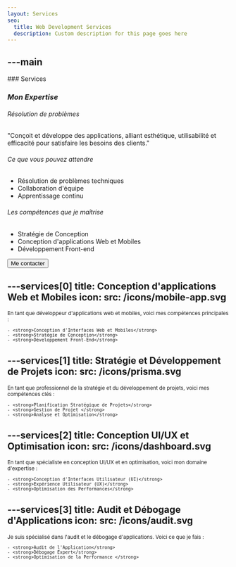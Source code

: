```yaml
---
layout: Services
seo:
  title: Web Development Services
  description: Custom description for this page goes here
---
```




---main
---

<PageTitle>
  ### Services

  ### _Mon Expertise_
</PageTitle>

###### Résolution de problèmes

"Conçoit et développe des applications, alliant esthétique, utilisabilité et efficacité pour satisfaire les besoins des clients."

###### Ce que vous pouvez attendre

- Résolution de problèmes techniques
- Collaboration d'équipe
- Apprentissage continu

###### Les compétences que je maîtrise

- Stratégie de Conception
- Conception d'applications Web et Mobiles
- Développement Front-end

<Sep size="12" />

<Button href="/contact" variant="white" size="sm">
  Me contacter
</Button>



---services[0]
title: Conception d'applications Web et Mobiles
icon:
  src: /icons/mobile-app.svg
---

<small>
  En tant que développeur d'applications web et mobiles, voici mes compétences principales : 

    - <strong>Conception d'Interfaces Web et Mobiles</strong>
    - <strong>Stratégie de Conception</strong>
    - <strong>Développement Front-End</strong>

</small>



---services[1]
title: Stratégie et Développement de Projets
icon:
  src: /icons/prisma.svg
---

<small>
  En tant que professionnel de la stratégie et du développement de projets, voici mes compétences clés :

    - <strong>Planification Stratégique de Projets</strong>
    - <strong>Gestion de Projet </strong>
    - <strong>Analyse et Optimisation</strong>

</small>



---services[2]
title: Conception UI/UX et Optimisation
icon:
  src: /icons/dashboard.svg
---

<small>
  En tant que spécialiste en conception UI/UX et en optimisation, voici mon domaine d'expertise :

    - <strong>Conception d'Interfaces Utilisateur (UI)</strong>
    - <strong>Expérience Utilisateur (UX)</strong>
    - <strong>Optimisation des Performances</strong>
</small>



---services[3]
title: Audit et Débogage d'Applications
icon:
  src: /icons/audit.svg
---

<small>
  Je suis spécialisé dans l'audit et le débogage d'applications. Voici ce que je fais :

    - <strong>Audit de l'Application</strong>
    - <strong>Débogage Expert</strong>
    - <strong>Optimisation de la Performance </strong>
</small>
